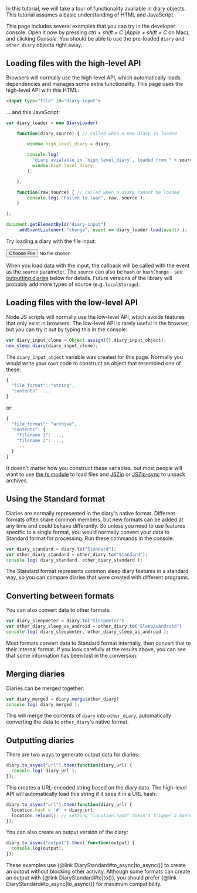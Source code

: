 In this tutorial, we will take a tour of functionality available in diary objects.  This tutorial assumes a basic understanding of HTML and JavaScript.

This page includes several examples that you can try in the developer console.  Open it now by pressing _ctrl + shift + C_ (_Apple + shift + C_ on Mac), and clicking _Console_.  You should be able to use the pre-loaded `diary` and `other_diary` objects right away.

## Loading files with the high-level API

Browsers will normally use the high-level API, which automatically loads dependencies and manages some extra functionality.  This page uses the high-level API with this HTML:

```html
<input type="file" id="diary-input">
```

... and this JavaScript:

```javascript
var diary_loader = new DiaryLoader(

    function(diary,source) { // called when a new diary is loaded

        window.high_level_diary = diary;

        console.log(
          "diary avialable in `high_level_diary`, loaded from " + source + ":\n",
          window.high_level_diary
        );

    },

    function(raw,source) { // called when a diary cannot be loaded
        console.log( "Failed to load", raw, source );
    }

);

document.getElementById("diary-input")
    .addEventListener( "change", event => diary_loader.load(event) );
```

Try loading a diary with the file input:

<input type="file" id="diary-input">

<script src="../sleepdiary-core.min.js"></script>
<script>
var diary_loader = new DiaryLoader(

    function(diary,source) { // called when a new diary is loaded

        window.high_level_diary = diary;

        console.log(
          "diary avialable in `high_level_diary`, loaded from " + source + ":\n",
          window.high_level_diary
        );

    },

    function(raw,source) { // called when a diary cannot be loaded
        console.log( "Failed to load", raw, source );
    }

);

document.getElementById("diary-input")
    .addEventListener( "change", event => diary_loader.load(event) );
</script>

When you load data with the input, the callback will be called with the event as the `source` parameter.  The `source` can also be `hash` or `hashChange` - see [outputting diaries](#outputting) below for details.  Future versions of the library will probably add more types of source (e.g. `localStorage`).

## Loading files with the low-level API

Node.JS scripts will normally use the low-level API, which avoids features that only exist in browsers.  The low-level API is rarely useful in the browser, but you can try it out by typing this in the console:

```javascript
var diary_input_clone = Object.assign({},diary_input_object);
new_sleep_diary(diary_input_clone);
```

The `diary_input_object` variable was created for this page.  Normally you would write your own code to construct an object that resembled one of these:

```javascript
{
  "file_format": "string",
  "contents": ...
}
```

or:

```javascript
{
  "file_format": "archive",
  "contents": {
    "filename 1": ...,
    "filename 2": ...,
    ...
  }
}
```

It doesn't matter how you construct these variables, but most people will want to use [the fs module](https://nodejs.org/api/fs.html) to load files and [JSZip](https://stuk.github.io/jszip/) or [JSZip-sync](https://www.npmjs.com/package/jszip-sync) to unpack archives.

## Using the Standard format

Diaries are normally represented in the diary's native format.  Different formats often share common members, but new formats can be added at any time and could behave differently.  So unless you need to use features specific to a single format, you would normally convert your data to Standard format for processing.  Run these commands in the console:

```javascript
var diary_standard = diary.to("Standard");
var other_diary_standard = other_diary.to("Standard");
console.log( diary_standard, other_diary_standard );
```

The Standard format represents common sleep diary features in a standard way, so you can compare diaries that were created with different programs.

## Converting between formats

You can also convert data to other formats:

```javascript
var diary_sleepmeter = diary.to("Sleepmeter")
var other_diary_sleep_as_android = other_diary.to("SleepAsAndroid")
console.log( diary_sleepmeter, other_diary_sleep_as_android );
```

Most formats convert data to Standard format internally, then convert that to their internal format.  If you look carefully at the results above, you can see that some information has been lost in the conversion.

## Merging diaries

Diaries can be merged together:

```javascript
var diary_merged = diary.merge(other_diary)
console.log( diary_merged );
```

This will merge the contents of `diary` into `other_diary`, automatically converting the data to `other_diary`'s native format.

## <a name="outputting"></a>Outputting diaries

There are two ways to generate output data for diaries:

```javascript
diary.to_async("url").then(function(diary_url) {
  console.log( diary_url );
});
```

This creates a URL-encoded string based on the diary data.  The high-level API will automatically load this string if it sees it in a URL hash:

```javascript
diary.to_async("url").then(function(diary_url) {
  location.hash = '#' + diary_url;
  location.reload(); // setting "location.hash" doesn't trigger a hashChange
});
```

You can also create an output version of the diary:

```javascript
diary.to_async("output").then( function(output) {
  console.log(output);
});
```

These examples use {@link DiaryStandard#to_async|to_async()} to create an output without blocking other activity.  Although some formats can create an output with {@link DiaryStandard#to|to()}, you should prefer {@link DiaryStandard#to_async|to_async()} for maximum compatibility.

<script>
var diary_input_object = {
  "file_format": "url",
  "contents": "sleepdiary=%7B%22file_format%22%3A%22SleepAsAndroid%22%2C%22contents%22%3A%7B%22records%22%3A%5B%7B%22Id%22%3A%221606852800000%22%2C%22Tz%22%3A%22Europe%2FLondon%22%2C%22From%22%3A%7B%22string%22%3A%22%5C%2201.%2012.%202020%2020%3A00%5C%22%22%2C%22year%22%3A2020%2C%22month%22%3A12%2C%22day%22%3A1%2C%22hour%22%3A20%2C%22minute%22%3A0%7D%2C%22To%22%3A%7B%22string%22%3A%22%5C%2202.%2012.%202020%207%3A00%5C%22%22%2C%22year%22%3A2020%2C%22month%22%3A12%2C%22day%22%3A2%2C%22hour%22%3A7%2C%22minute%22%3A0%7D%2C%22Sched%22%3A%7B%22string%22%3A%22%5C%2202.%2012.%202020%207%3A00%5C%22%22%2C%22year%22%3A2020%2C%22month%22%3A12%2C%22day%22%3A2%2C%22hour%22%3A7%2C%22minute%22%3A0%7D%2C%22Hours%22%3A11%2C%22Rating%22%3A0%2C%22Comment%22%3A%7B%22string%22%3A%22Manually%20added%22%2C%22tags%22%3A%5B%5D%2C%22notags%22%3A%22Manually%20added%22%7D%2C%22Framerate%22%3A%2210007%22%2C%22Snore%22%3Anull%2C%22Noise%22%3Anull%2C%22Cycles%22%3Anull%2C%22DeepSleep%22%3Anull%2C%22LenAdjust%22%3A0%2C%22Geo%22%3A%22%22%2C%22times%22%3A%5B%7B%22header_string%22%3A%22%5C%227%3A00%5C%22%22%2C%22hours%22%3A7%2C%22minutes%22%3A0%2C%22actigraphy%22%3Anull%2C%22noise%22%3Anull%2C%22B%22%3A0%7D%5D%2C%22events%22%3A%5B%5D%2C%22start%22%3A1606852800000%2C%22end%22%3A1606892400000%2C%22duration%22%3A39600000%2C%22alarm%22%3A1606892400000%7D%2C%7B%22Id%22%3A%221606738485202%22%2C%22Tz%22%3A%22Europe%2FLondon%22%2C%22From%22%3A%7B%22string%22%3A%22%5C%2230.%2011.%202020%2012%3A14%5C%22%22%2C%22year%22%3A2020%2C%22month%22%3A11%2C%22day%22%3A30%2C%22hour%22%3A12%2C%22minute%22%3A14%7D%2C%22To%22%3A%7B%22string%22%3A%22%5C%2230.%2011.%202020%2012%3A15%5C%22%22%2C%22year%22%3A2020%2C%22month%22%3A11%2C%22day%22%3A30%2C%22hour%22%3A12%2C%22minute%22%3A15%7D%2C%22Sched%22%3A%7B%22string%22%3A%22%5C%2210.%2012.%202020%208%3A51%5C%22%22%2C%22year%22%3A2020%2C%22month%22%3A12%2C%22day%22%3A10%2C%22hour%22%3A8%2C%22minute%22%3A51%7D%2C%22Hours%22%3A0.01%2C%22Rating%22%3A0%2C%22Comment%22%3A%7B%22string%22%3A%22%20%23fullmoon%22%2C%22tags%22%3A%5B%7B%22count%22%3A1%2C%22value%22%3A%22fullmoon%22%7D%5D%2C%22notags%22%3A%22%22%7D%2C%22Framerate%22%3A%2210007%22%2C%22Snore%22%3Anull%2C%22Noise%22%3Anull%2C%22Cycles%22%3Anull%2C%22DeepSleep%22%3Anull%2C%22LenAdjust%22%3A0%2C%22Geo%22%3A%22%22%2C%22times%22%3A%5B%7B%22header_string%22%3A%22%5C%2212%3A14%5C%22%22%2C%22hours%22%3A12%2C%22minutes%22%3A14%2C%22actigraphy%22%3Anull%2C%22noise%22%3Anull%2C%22B%22%3A0%7D%2C%7B%22header_string%22%3A%22%5C%2212%3A15%5C%22%22%2C%22hours%22%3A12%2C%22minutes%22%3A15%2C%22actigraphy%22%3Anull%2C%22noise%22%3Anull%2C%22B%22%3A-0.001%7D%2C%7B%22header_string%22%3A%22%5C%2212%3A15%5C%22%22%2C%22hours%22%3A12%2C%22minutes%22%3A15%2C%22actigraphy%22%3Anull%2C%22noise%22%3Anull%2C%22B%22%3A0.17369747%7D%2C%7B%22header_string%22%3A%22%5C%2212%3A15%5C%22%22%2C%22hours%22%3A12%2C%22minutes%22%3A15%2C%22actigraphy%22%3Anull%2C%22noise%22%3Anull%2C%22B%22%3A0.05007553%7D%5D%2C%22events%22%3A%5B%7B%22label%22%3A%22LUX%22%2C%22timestamp%22%3A1606738485642%2C%22value%22%3A9%7D%2C%7B%22label%22%3A%22DEVICE%22%2C%22timestamp%22%3A1606738523228%2C%22value%22%3A3304278180000000000%7D%2C%7B%22label%22%3A%22TRACKING_STOPPED_BY_USER%22%2C%22timestamp%22%3A1606738523229%2C%22value%22%3Anull%7D%5D%2C%22start%22%3A1606738485202%2C%22end%22%3A1606738521202%2C%22duration%22%3A36000%2C%22alarm%22%3A1607590260000%7D%2C%7B%22Id%22%3A%221606738356966%22%2C%22Tz%22%3A%22Europe%2FLondon%22%2C%22From%22%3A%7B%22string%22%3A%22%5C%2230.%2011.%202020%2012%3A12%5C%22%22%2C%22year%22%3A2020%2C%22month%22%3A11%2C%22day%22%3A30%2C%22hour%22%3A12%2C%22minute%22%3A12%7D%2C%22To%22%3A%7B%22string%22%3A%22%5C%2230.%2011.%202020%2012%3A13%5C%22%22%2C%22year%22%3A2020%2C%22month%22%3A11%2C%22day%22%3A30%2C%22hour%22%3A12%2C%22minute%22%3A13%7D%2C%22Sched%22%3A%7B%22string%22%3A%22%5C%2210.%2012.%202020%208%3A51%5C%22%22%2C%22year%22%3A2020%2C%22month%22%3A12%2C%22day%22%3A10%2C%22hour%22%3A8%2C%22minute%22%3A51%7D%2C%22Hours%22%3A0.01%2C%22Rating%22%3A0%2C%22Comment%22%3A%7B%22string%22%3A%22%20%23fullmoon%22%2C%22tags%22%3A%5B%7B%22count%22%3A1%2C%22value%22%3A%22fullmoon%22%7D%5D%2C%22notags%22%3A%22%22%7D%2C%22Framerate%22%3A%2210007%22%2C%22Snore%22%3Anull%2C%22Noise%22%3Anull%2C%22Cycles%22%3Anull%2C%22DeepSleep%22%3Anull%2C%22LenAdjust%22%3A0%2C%22Geo%22%3A%22%22%2C%22times%22%3A%5B%7B%22header_string%22%3A%22%5C%2212%3A12%5C%22%22%2C%22hours%22%3A12%2C%22minutes%22%3A12%2C%22actigraphy%22%3Anull%2C%22noise%22%3Anull%2C%22B%22%3A0%7D%2C%7B%22header_string%22%3A%22%5C%2212%3A12%5C%22%22%2C%22hours%22%3A12%2C%22minutes%22%3A12%2C%22actigraphy%22%3Anull%2C%22noise%22%3Anull%2C%22B%22%3A0.101555824%7D%2C%7B%22header_string%22%3A%22%5C%2212%3A13%5C%22%22%2C%22hours%22%3A12%2C%22minutes%22%3A13%2C%22actigraphy%22%3Anull%2C%22noise%22%3Anull%2C%22B%22%3A0%7D%2C%7B%22header_string%22%3A%22%5C%2212%3A13%5C%22%22%2C%22hours%22%3A12%2C%22minutes%22%3A13%2C%22actigraphy%22%3Anull%2C%22noise%22%3Anull%2C%22B%22%3A0.21582031%7D%5D%2C%22events%22%3A%5B%7B%22label%22%3A%22LUX%22%2C%22timestamp%22%3A1606738357411%2C%22value%22%3A5%7D%2C%7B%22label%22%3A%22DEVICE%22%2C%22timestamp%22%3A1606738388118%2C%22value%22%3A3304278180000000000%7D%2C%7B%22label%22%3A%22TRACKING_STOPPED_BY_USER%22%2C%22timestamp%22%3A1606738388119%2C%22value%22%3Anull%7D%5D%2C%22start%22%3A1606738356966%2C%22end%22%3A1606738392966%2C%22duration%22%3A36000%2C%22alarm%22%3A1607590260000%7D%2C%7B%22Id%22%3A%221606551473643%22%2C%22Tz%22%3A%22Europe%2FLondon%22%2C%22From%22%3A%7B%22string%22%3A%22%5C%2228.%2011.%202020%208%3A17%5C%22%22%2C%22year%22%3A2020%2C%22month%22%3A11%2C%22day%22%3A28%2C%22hour%22%3A8%2C%22minute%22%3A17%7D%2C%22To%22%3A%7B%22string%22%3A%22%5C%2228.%2011.%202020%208%3A18%5C%22%22%2C%22year%22%3A2020%2C%22month%22%3A11%2C%22day%22%3A28%2C%22hour%22%3A8%2C%22minute%22%3A18%7D%2C%22Sched%22%3A%7B%22string%22%3A%22%5C%2210.%2012.%202020%208%3A51%5C%22%22%2C%22year%22%3A2020%2C%22month%22%3A12%2C%22day%22%3A10%2C%22hour%22%3A8%2C%22minute%22%3A51%7D%2C%22Hours%22%3A0.01%2C%22Rating%22%3A0%2C%22Comment%22%3A%7B%22string%22%3A%22%5Cn%22%2C%22tags%22%3A%5B%5D%2C%22notags%22%3A%22%5Cn%22%7D%2C%22Framerate%22%3A%2210007%22%2C%22Snore%22%3Anull%2C%22Noise%22%3Anull%2C%22Cycles%22%3Anull%2C%22DeepSleep%22%3Anull%2C%22LenAdjust%22%3A0%2C%22Geo%22%3A%22%22%2C%22times%22%3A%5B%7B%22header_string%22%3A%22%5C%228%3A18%5C%22%22%2C%22hours%22%3A8%2C%22minutes%22%3A18%2C%22actigraphy%22%3Anull%2C%22noise%22%3Anull%2C%22B%22%3A0%7D%2C%7B%22header_string%22%3A%22%5C%228%3A18%5C%22%22%2C%22hours%22%3A8%2C%22minutes%22%3A18%2C%22actigraphy%22%3Anull%2C%22noise%22%3Anull%2C%22B%22%3A1.1119881%7D%5D%2C%22events%22%3A%5B%7B%22label%22%3A%22LUX%22%2C%22timestamp%22%3A1606551474071%2C%22value%22%3A9%7D%2C%7B%22label%22%3A%22DEVICE%22%2C%22timestamp%22%3A1606551492823%2C%22value%22%3A3304278180000000000%7D%2C%7B%22label%22%3A%22TRACKING_STOPPED_BY_USER%22%2C%22timestamp%22%3A1606551492824%2C%22value%22%3Anull%7D%5D%2C%22start%22%3A1606551473643%2C%22end%22%3A1606551509643%2C%22duration%22%3A36000%2C%22alarm%22%3A1607590260000%7D%2C%7B%22Id%22%3A%221606551161794%22%2C%22Tz%22%3A%22Europe%2FLondon%22%2C%22From%22%3A%7B%22string%22%3A%22%5C%2228.%2011.%202020%208%3A12%5C%22%22%2C%22year%22%3A2020%2C%22month%22%3A11%2C%22day%22%3A28%2C%22hour%22%3A8%2C%22minute%22%3A12%7D%2C%22To%22%3A%7B%22string%22%3A%22%5C%2228.%2011.%202020%208%3A13%5C%22%22%2C%22year%22%3A2020%2C%22month%22%3A11%2C%22day%22%3A28%2C%22hour%22%3A8%2C%22minute%22%3A13%7D%2C%22Sched%22%3A%7B%22string%22%3A%22%5C%2210.%2012.%202020%208%3A51%5C%22%22%2C%22year%22%3A2020%2C%22month%22%3A12%2C%22day%22%3A10%2C%22hour%22%3A8%2C%22minute%22%3A51%7D%2C%22Hours%22%3A0.01%2C%22Rating%22%3A0%2C%22Comment%22%3A%7B%22string%22%3A%22%5C%5Cn%22%2C%22tags%22%3A%5B%5D%2C%22notags%22%3A%22%5C%5Cn%22%7D%2C%22Framerate%22%3A%2210007%22%2C%22Snore%22%3Anull%2C%22Noise%22%3Anull%2C%22Cycles%22%3Anull%2C%22DeepSleep%22%3Anull%2C%22LenAdjust%22%3A0%2C%22Geo%22%3A%22%22%2C%22times%22%3A%5B%7B%22header_string%22%3A%22%5C%228%3A12%5C%22%22%2C%22hours%22%3A8%2C%22minutes%22%3A12%2C%22actigraphy%22%3Anull%2C%22noise%22%3Anull%2C%22B%22%3A0%7D%2C%7B%22header_string%22%3A%22%5C%228%3A12%5C%22%22%2C%22hours%22%3A8%2C%22minutes%22%3A12%2C%22actigraphy%22%3Anull%2C%22noise%22%3Anull%2C%22B%22%3A0.02960968%7D%2C%7B%22header_string%22%3A%22%5C%228%3A13%5C%22%22%2C%22hours%22%3A8%2C%22minutes%22%3A13%2C%22actigraphy%22%3Anull%2C%22noise%22%3Anull%2C%22B%22%3A0.029663086%7D%5D%2C%22events%22%3A%5B%7B%22label%22%3A%22LUX%22%2C%22timestamp%22%3A1606551162280%2C%22value%22%3A7%7D%2C%7B%22label%22%3A%22DEVICE%22%2C%22timestamp%22%3A1606551186157%2C%22value%22%3A3304278180000000000%7D%2C%7B%22label%22%3A%22TRACKING_STOPPED_BY_USER%22%2C%22timestamp%22%3A1606551186158%2C%22value%22%3Anull%7D%5D%2C%22start%22%3A1606551161794%2C%22end%22%3A1606551197794%2C%22duration%22%3A36000%2C%22alarm%22%3A1607590260000%7D%2C%7B%22Id%22%3A%221606551046947%22%2C%22Tz%22%3A%22Europe%2FLondon%22%2C%22From%22%3A%7B%22string%22%3A%22%5C%2228.%2011.%202020%208%3A10%5C%22%22%2C%22year%22%3A2020%2C%22month%22%3A11%2C%22day%22%3A28%2C%22hour%22%3A8%2C%22minute%22%3A10%7D%2C%22To%22%3A%7B%22string%22%3A%22%5C%2228.%2011.%202020%208%3A11%5C%22%22%2C%22year%22%3A2020%2C%22month%22%3A11%2C%22day%22%3A28%2C%22hour%22%3A8%2C%22minute%22%3A11%7D%2C%22Sched%22%3A%7B%22string%22%3A%22%5C%2210.%2012.%202020%208%3A51%5C%22%22%2C%22year%22%3A2020%2C%22month%22%3A12%2C%22day%22%3A10%2C%22hour%22%3A8%2C%22minute%22%3A51%7D%2C%22Hours%22%3A0.01%2C%22Rating%22%3A3%2C%22Comment%22%3A%7B%22string%22%3A%22%20%23lullaby%22%2C%22tags%22%3A%5B%7B%22count%22%3A1%2C%22value%22%3A%22lullaby%22%7D%5D%2C%22notags%22%3A%22%22%7D%2C%22Framerate%22%3A%2210007%22%2C%22Snore%22%3Anull%2C%22Noise%22%3Anull%2C%22Cycles%22%3Anull%2C%22DeepSleep%22%3Anull%2C%22LenAdjust%22%3A0%2C%22Geo%22%3A%22%22%2C%22times%22%3A%5B%7B%22header_string%22%3A%22%5C%228%3A10%5C%22%22%2C%22hours%22%3A8%2C%22minutes%22%3A10%2C%22actigraphy%22%3Anull%2C%22noise%22%3Anull%2C%22B%22%3A0%7D%2C%7B%22header_string%22%3A%22%5C%228%3A11%5C%22%22%2C%22hours%22%3A8%2C%22minutes%22%3A11%2C%22actigraphy%22%3Anull%2C%22noise%22%3Anull%2C%22B%22%3A0.09353542%7D%2C%7B%22header_string%22%3A%22%5C%228%3A11%5C%22%22%2C%22hours%22%3A8%2C%22minutes%22%3A11%2C%22actigraphy%22%3Anull%2C%22noise%22%3Anull%2C%22B%22%3A0.06975651%7D%2C%7B%22header_string%22%3A%22%5C%228%3A11%5C%22%22%2C%22hours%22%3A8%2C%22minutes%22%3A11%2C%22actigraphy%22%3Anull%2C%22noise%22%3Anull%2C%22B%22%3A0.019688606%7D%2C%7B%22header_string%22%3A%22%5C%228%3A11%5C%22%22%2C%22hours%22%3A8%2C%22minutes%22%3A11%2C%22actigraphy%22%3Anull%2C%22noise%22%3Anull%2C%22B%22%3A0.09365463%7D%5D%2C%22events%22%3A%5B%7B%22label%22%3A%22LUX%22%2C%22timestamp%22%3A1606551047543%2C%22value%22%3A8%7D%2C%7B%22label%22%3A%22DEVICE%22%2C%22timestamp%22%3A1606551087920%2C%22value%22%3A3304278180000000000%7D%2C%7B%22label%22%3A%22TRACKING_STOPPED_BY_USER%22%2C%22timestamp%22%3A1606551087921%2C%22value%22%3Anull%7D%5D%2C%22start%22%3A1606551046947%2C%22end%22%3A1606551082947%2C%22duration%22%3A36000%2C%22alarm%22%3A1607590260000%7D%2C%7B%22Id%22%3A%221606467277729%22%2C%22Tz%22%3A%22Europe%2FLondon%22%2C%22From%22%3A%7B%22string%22%3A%22%5C%2227.%2011.%202020%208%3A54%5C%22%22%2C%22year%22%3A2020%2C%22month%22%3A11%2C%22day%22%3A27%2C%22hour%22%3A8%2C%22minute%22%3A54%7D%2C%22To%22%3A%7B%22string%22%3A%22%5C%2227.%2011.%202020%2015%3A25%5C%22%22%2C%22year%22%3A2020%2C%22month%22%3A11%2C%22day%22%3A27%2C%22hour%22%3A15%2C%22minute%22%3A25%7D%2C%22Sched%22%3A%7B%22string%22%3A%22%5C%2227.%2011.%202020%2015%3A25%5C%22%22%2C%22year%22%3A2020%2C%22month%22%3A11%2C%22day%22%3A27%2C%22hour%22%3A15%2C%22minute%22%3A25%7D%2C%22Hours%22%3A6.51%2C%22Rating%22%3A0%2C%22Comment%22%3A%7B%22string%22%3A%22%5Cn%22%2C%22tags%22%3A%5B%5D%2C%22notags%22%3A%22%5Cn%22%7D%2C%22Framerate%22%3A%2210007%22%2C%22Snore%22%3Anull%2C%22Noise%22%3Anull%2C%22Cycles%22%3Anull%2C%22DeepSleep%22%3Anull%2C%22LenAdjust%22%3A0%2C%22Geo%22%3A%22%22%2C%22times%22%3A%5B%7B%22header_string%22%3A%22%5C%2215%3A25%5C%22%22%2C%22hours%22%3A15%2C%22minutes%22%3A25%2C%22actigraphy%22%3Anull%2C%22noise%22%3Anull%2C%22B%22%3A0%7D%5D%2C%22events%22%3A%5B%5D%2C%22start%22%3A1606467277729%2C%22end%22%3A1606490713729%2C%22duration%22%3A23435999.999999996%2C%22alarm%22%3A1606490700000%7D%2C%7B%22Id%22%3A%221606467250452%22%2C%22Tz%22%3A%22Europe%2FLondon%22%2C%22From%22%3A%7B%22string%22%3A%22%5C%2227.%2011.%202020%208%3A54%5C%22%22%2C%22year%22%3A2020%2C%22month%22%3A11%2C%22day%22%3A27%2C%22hour%22%3A8%2C%22minute%22%3A54%7D%2C%22To%22%3A%7B%22string%22%3A%22%5C%2227.%2011.%202020%208%3A54%5C%22%22%2C%22year%22%3A2020%2C%22month%22%3A11%2C%22day%22%3A27%2C%22hour%22%3A8%2C%22minute%22%3A54%7D%2C%22Sched%22%3A%7B%22string%22%3A%22%5C%2209.%2012.%202020%208%3A16%5C%22%22%2C%22year%22%3A2020%2C%22month%22%3A12%2C%22day%22%3A9%2C%22hour%22%3A8%2C%22minute%22%3A16%7D%2C%22Hours%22%3A0.01%2C%22Rating%22%3A0%2C%22Comment%22%3A%7B%22string%22%3A%22%5C%5Cn%5Cn%22%2C%22tags%22%3A%5B%5D%2C%22notags%22%3A%22%5C%5Cn%5Cn%22%7D%2C%22Framerate%22%3A%2210007%22%2C%22Snore%22%3Anull%2C%22Noise%22%3Anull%2C%22Cycles%22%3Anull%2C%22DeepSleep%22%3Anull%2C%22LenAdjust%22%3A0%2C%22Geo%22%3A%22%22%2C%22times%22%3A%5B%7B%22header_string%22%3A%22%5C%228%3A54%5C%22%22%2C%22hours%22%3A8%2C%22minutes%22%3A54%2C%22actigraphy%22%3Anull%2C%22noise%22%3Anull%2C%22B%22%3A0%7D%2C%7B%22header_string%22%3A%22%5C%228%3A54%5C%22%22%2C%22hours%22%3A8%2C%22minutes%22%3A54%2C%22actigraphy%22%3Anull%2C%22noise%22%3Anull%2C%22B%22%3A0.19704723%7D%2C%7B%22header_string%22%3A%22%5C%228%3A54%5C%22%22%2C%22hours%22%3A8%2C%22minutes%22%3A54%2C%22actigraphy%22%3Anull%2C%22noise%22%3Anull%2C%22B%22%3A0%7D%5D%2C%22events%22%3A%5B%7B%22label%22%3A%22LUX%22%2C%22timestamp%22%3A1606467250895%2C%22value%22%3A11%7D%2C%7B%22label%22%3A%22DEVICE%22%2C%22timestamp%22%3A1606467277728%2C%22value%22%3A3304278180000000000%7D%2C%7B%22label%22%3A%22TRACKING_STOPPED_BY_USER%22%2C%22timestamp%22%3A1606467277729%2C%22value%22%3Anull%7D%5D%2C%22start%22%3A1606467250452%2C%22end%22%3A1606467286452%2C%22duration%22%3A36000%2C%22alarm%22%3A1607501820000%7D%2C%7B%22Id%22%3A%221606467004383%22%2C%22Tz%22%3A%22Europe%2FLondon%22%2C%22From%22%3A%7B%22string%22%3A%22%5C%2227.%2011.%202020%208%3A50%5C%22%22%2C%22year%22%3A2020%2C%22month%22%3A11%2C%22day%22%3A27%2C%22hour%22%3A8%2C%22minute%22%3A50%7D%2C%22To%22%3A%7B%22string%22%3A%22%5C%2227.%2011.%202020%208%3A50%5C%22%22%2C%22year%22%3A2020%2C%22month%22%3A11%2C%22day%22%3A27%2C%22hour%22%3A8%2C%22minute%22%3A50%7D%2C%22Sched%22%3A%7B%22string%22%3A%22%5C%2209.%2012.%202020%208%3A16%5C%22%22%2C%22year%22%3A2020%2C%22month%22%3A12%2C%22day%22%3A9%2C%22hour%22%3A8%2C%22minute%22%3A16%7D%2C%22Hours%22%3A0.01%2C%22Rating%22%3A0%2C%22Comment%22%3A%7B%22string%22%3A%22%22%2C%22tags%22%3A%5B%5D%2C%22notags%22%3A%22%22%7D%2C%22Framerate%22%3A%2210007%22%2C%22Snore%22%3Anull%2C%22Noise%22%3Anull%2C%22Cycles%22%3Anull%2C%22DeepSleep%22%3Anull%2C%22LenAdjust%22%3A0%2C%22Geo%22%3A%22%22%2C%22times%22%3A%5B%7B%22header_string%22%3A%22%5C%228%3A50%5C%22%22%2C%22hours%22%3A8%2C%22minutes%22%3A50%2C%22actigraphy%22%3Anull%2C%22noise%22%3Anull%2C%22B%22%3A0%7D%2C%7B%22header_string%22%3A%22%5C%228%3A50%5C%22%22%2C%22hours%22%3A8%2C%22minutes%22%3A50%2C%22actigraphy%22%3Anull%2C%22noise%22%3Anull%2C%22B%22%3A0.6118145%7D%2C%7B%22header_string%22%3A%22%5C%228%3A50%5C%22%22%2C%22hours%22%3A8%2C%22minutes%22%3A50%2C%22actigraphy%22%3Anull%2C%22noise%22%3Anull%2C%22B%22%3A0.32342625%7D%2C%7B%22header_string%22%3A%22%5C%228%3A50%5C%22%22%2C%22hours%22%3A8%2C%22minutes%22%3A50%2C%22actigraphy%22%3Anull%2C%22noise%22%3Anull%2C%22B%22%3A0.058836937%7D%2C%7B%22header_string%22%3A%22%5C%228%3A50%5C%22%22%2C%22hours%22%3A8%2C%22minutes%22%3A50%2C%22actigraphy%22%3Anull%2C%22noise%22%3Anull%2C%22B%22%3A0.21164131%7D%5D%2C%22events%22%3A%5B%7B%22label%22%3A%22LUX%22%2C%22timestamp%22%3A1606467034824%2C%22value%22%3A12%7D%2C%7B%22label%22%3A%22DEVICE%22%2C%22timestamp%22%3A1606467046523%2C%22value%22%3A3304278180000000000%7D%2C%7B%22label%22%3A%22TRACKING_STOPPED_BY_USER%22%2C%22timestamp%22%3A1606467046524%2C%22value%22%3Anull%7D%5D%2C%22start%22%3A1606467004383%2C%22end%22%3A1606467040383%2C%22duration%22%3A36000%2C%22alarm%22%3A1607501820000%7D%2C%7B%22Id%22%3A%221606462701362%22%2C%22Tz%22%3A%22Europe%2FLondon%22%2C%22From%22%3A%7B%22string%22%3A%22%5C%2227.%2011.%202020%207%3A38%5C%22%22%2C%22year%22%3A2020%2C%22month%22%3A11%2C%22day%22%3A27%2C%22hour%22%3A7%2C%22minute%22%3A38%7D%2C%22To%22%3A%7B%22string%22%3A%22%5C%2227.%2011.%202020%207%3A40%5C%22%22%2C%22year%22%3A2020%2C%22month%22%3A11%2C%22day%22%3A27%2C%22hour%22%3A7%2C%22minute%22%3A40%7D%2C%22Sched%22%3A%7B%22string%22%3A%22%5C%2209.%2012.%202020%208%3A16%5C%22%22%2C%22year%22%3A2020%2C%22month%22%3A12%2C%22day%22%3A9%2C%22hour%22%3A8%2C%22minute%22%3A16%7D%2C%22Hours%22%3A0.03%2C%22Rating%22%3A0%2C%22Comment%22%3A%7B%22string%22%3A%22%E2%82%AC%C2%A5%24%CF%80%5C%5C%2C%5C%22%5Cn%20%23alcohol_3x%20%23food%20%23sport%20%23stress%20%23love_2x%20%23med_2x%20%23dream%20%23talk%20%23snore%20%23laugh%20%23sick%20%23work%20%23cpap%20%23baby_2x%20%23rain%20%23storm%20%23cold%20%23cloudy%20%23hot%20%23gooddream%20%23baddream%20%23lullaby%20%23menses_3x%20%22%2C%22tags%22%3A%5B%7B%22count%22%3A3%2C%22value%22%3A%22alcohol%22%7D%2C%7B%22count%22%3A1%2C%22value%22%3A%22food%22%7D%2C%7B%22count%22%3A1%2C%22value%22%3A%22sport%22%7D%2C%7B%22count%22%3A1%2C%22value%22%3A%22stress%22%7D%2C%7B%22count%22%3A2%2C%22value%22%3A%22love%22%7D%2C%7B%22count%22%3A2%2C%22value%22%3A%22med%22%7D%2C%7B%22count%22%3A1%2C%22value%22%3A%22dream%22%7D%2C%7B%22count%22%3A1%2C%22value%22%3A%22talk%22%7D%2C%7B%22count%22%3A1%2C%22value%22%3A%22snore%22%7D%2C%7B%22count%22%3A1%2C%22value%22%3A%22laugh%22%7D%2C%7B%22count%22%3A1%2C%22value%22%3A%22sick%22%7D%2C%7B%22count%22%3A1%2C%22value%22%3A%22work%22%7D%2C%7B%22count%22%3A1%2C%22value%22%3A%22cpap%22%7D%2C%7B%22count%22%3A2%2C%22value%22%3A%22baby%22%7D%2C%7B%22count%22%3A1%2C%22value%22%3A%22rain%22%7D%2C%7B%22count%22%3A1%2C%22value%22%3A%22storm%22%7D%2C%7B%22count%22%3A1%2C%22value%22%3A%22cold%22%7D%2C%7B%22count%22%3A1%2C%22value%22%3A%22cloudy%22%7D%2C%7B%22count%22%3A1%2C%22value%22%3A%22gooddream%22%7D%2C%7B%22count%22%3A1%2C%22value%22%3A%22baddream%22%7D%2C%7B%22count%22%3A1%2C%22value%22%3A%22lullaby%22%7D%2C%7B%22count%22%3A3%2C%22value%22%3A%22menses%22%7D%5D%2C%22notags%22%3A%22%E2%82%AC%C2%A5%24%CF%80%5C%5C%2C%5C%22%5Cn%20%22%7D%2C%22Framerate%22%3A%2210007%22%2C%22Snore%22%3Anull%2C%22Noise%22%3Anull%2C%22Cycles%22%3A0%2C%22DeepSleep%22%3Anull%2C%22LenAdjust%22%3A0%2C%22Geo%22%3A%22%22%2C%22times%22%3A%5B%7B%22header_string%22%3A%22%5C%227%3A38%5C%22%22%2C%22hours%22%3A7%2C%22minutes%22%3A38%2C%22actigraphy%22%3Anull%2C%22noise%22%3Anull%2C%22B%22%3A1%7D%2C%7B%22header_string%22%3A%22%5C%227%3A39%5C%22%22%2C%22hours%22%3A7%2C%22minutes%22%3A39%2C%22actigraphy%22%3Anull%2C%22noise%22%3Anull%2C%22B%22%3A10%7D%2C%7B%22header_string%22%3A%22%5C%227%3A39%5C%22%22%2C%22hours%22%3A7%2C%22minutes%22%3A39%2C%22actigraphy%22%3Anull%2C%22noise%22%3Anull%2C%22B%22%3A6.7952356%7D%2C%7B%22header_string%22%3A%22%5C%227%3A39%5C%22%22%2C%22hours%22%3A7%2C%22minutes%22%3A39%2C%22actigraphy%22%3Anull%2C%22noise%22%3Anull%2C%22B%22%3A4.275539%7D%2C%7B%22header_string%22%3A%22%5C%227%3A40%5C%22%22%2C%22hours%22%3A7%2C%22minutes%22%3A40%2C%22actigraphy%22%3Anull%2C%22noise%22%3Anull%2C%22B%22%3A4.275539%7D%5D%2C%22events%22%3A%5B%7B%22label%22%3A%22DHA%22%2C%22timestamp%22%3A1606462701362%2C%22value%22%3A1.6959779e%2B29%7D%2C%7B%22label%22%3A%22LUX%22%2C%22timestamp%22%3A1606462731883%2C%22value%22%3A9%7D%2C%7B%22label%22%3A%22DEVICE%22%2C%22timestamp%22%3A1606462823190%2C%22value%22%3A3304278180000000000%7D%2C%7B%22label%22%3A%22TRACKING_STOPPED_BY_USER%22%2C%22timestamp%22%3A1606462823191%2C%22value%22%3Anull%7D%5D%2C%22start%22%3A1606462701362%2C%22end%22%3A1606462809362%2C%22duration%22%3A107999.99999999999%2C%22alarm%22%3A1607501760000%7D%2C%7B%22Id%22%3A%221606420800000%22%2C%22Tz%22%3A%22Europe%2FLondon%22%2C%22From%22%3A%7B%22string%22%3A%22%5C%2226.%2011.%202020%2020%3A00%5C%22%22%2C%22year%22%3A2020%2C%22month%22%3A11%2C%22day%22%3A26%2C%22hour%22%3A20%2C%22minute%22%3A0%7D%2C%22To%22%3A%7B%22string%22%3A%22%5C%2227.%2011.%202020%207%3A00%5C%22%22%2C%22year%22%3A2020%2C%22month%22%3A11%2C%22day%22%3A27%2C%22hour%22%3A7%2C%22minute%22%3A0%7D%2C%22Sched%22%3A%7B%22string%22%3A%22%5C%2227.%2011.%202020%207%3A00%5C%22%22%2C%22year%22%3A2020%2C%22month%22%3A11%2C%22day%22%3A27%2C%22hour%22%3A7%2C%22minute%22%3A0%7D%2C%22Hours%22%3A11%2C%22Rating%22%3A3%2C%22Comment%22%3A%7B%22string%22%3A%22Manually%20added%20%23stress%20%23alcohol%20%22%2C%22tags%22%3A%5B%7B%22count%22%3A1%2C%22value%22%3A%22stress%22%7D%2C%7B%22count%22%3A1%2C%22value%22%3A%22alcohol%22%7D%5D%2C%22notags%22%3A%22Manually%20added%20%22%7D%2C%22Framerate%22%3A%2210007%22%2C%22Snore%22%3Anull%2C%22Noise%22%3Anull%2C%22Cycles%22%3Anull%2C%22DeepSleep%22%3Anull%2C%22LenAdjust%22%3A0%2C%22Geo%22%3A%22%22%2C%22times%22%3A%5B%7B%22header_string%22%3A%22%5C%227%3A00%5C%22%22%2C%22hours%22%3A7%2C%22minutes%22%3A0%2C%22actigraphy%22%3Anull%2C%22noise%22%3Anull%2C%22B%22%3A0%7D%5D%2C%22events%22%3A%5B%5D%2C%22start%22%3A1606420800000%2C%22end%22%3A1606460400000%2C%22duration%22%3A39600000%2C%22alarm%22%3A1606460400000%7D%2C%7B%22Id%22%3A%221605211200000%22%2C%22Tz%22%3A%22Europe%2FLondon%22%2C%22From%22%3A%7B%22string%22%3A%22%5C%2212.%2011.%202020%2020%3A00%5C%22%22%2C%22year%22%3A2020%2C%22month%22%3A11%2C%22day%22%3A12%2C%22hour%22%3A20%2C%22minute%22%3A0%7D%2C%22To%22%3A%7B%22string%22%3A%22%5C%2213.%2011.%202020%207%3A00%5C%22%22%2C%22year%22%3A2020%2C%22month%22%3A11%2C%22day%22%3A13%2C%22hour%22%3A7%2C%22minute%22%3A0%7D%2C%22Sched%22%3A%7B%22string%22%3A%22%5C%2213.%2011.%202020%207%3A00%5C%22%22%2C%22year%22%3A2020%2C%22month%22%3A11%2C%22day%22%3A13%2C%22hour%22%3A7%2C%22minute%22%3A0%7D%2C%22Hours%22%3A11%2C%22Rating%22%3A0%2C%22Comment%22%3A%7B%22string%22%3A%22Manually%20added%22%2C%22tags%22%3A%5B%5D%2C%22notags%22%3A%22Manually%20added%22%7D%2C%22Framerate%22%3A%2210007%22%2C%22Snore%22%3Anull%2C%22Noise%22%3Anull%2C%22Cycles%22%3Anull%2C%22DeepSleep%22%3Anull%2C%22LenAdjust%22%3A0%2C%22Geo%22%3A%22%22%2C%22times%22%3A%5B%7B%22header_string%22%3A%22%5C%227%3A00%5C%22%22%2C%22hours%22%3A7%2C%22minutes%22%3A0%2C%22actigraphy%22%3Anull%2C%22noise%22%3Anull%2C%22B%22%3A0%7D%5D%2C%22events%22%3A%5B%5D%2C%22start%22%3A1605211200000%2C%22end%22%3A1605250800000%2C%22duration%22%3A39600000%2C%22alarm%22%3A1605250800000%7D%5D%2C%22prefs%22%3A%7B%22country_update_time%22%3A1606473361316%2C%22lucid_volume%22%3A50%2C%22awake_light_sensitivity%22%3A2%2C%22smartlight_max_intensity%22%3A100%2C%22lullaby_volume%22%3A100%2C%22key_card_pinned_LATEST_GRAPH%22%3Atrue%2C%22backup%22%3Atrue%2C%22oximeter%22%3Afalse%2C%22screenlight%22%3Atrue%2C%22flip_to_pause%22%3Afalse%2C%22key_card_removed_ADD_ON%22%3Atrue%2C%22hr_wear%22%3Afalse%2C%22key_card_removed_UNDO%22%3Atrue%2C%22smartlight_mask_enabled%22%3Afalse%2C%22alarm_fullscreen%22%3Afalse%2C%22backup_local%22%3Atrue%2C%22analytics_opt_out%22%3Atrue%2C%22time_to_bed_smart%22%3Afalse%2C%22airplane_mode%22%3A%220%22%2C%22lucid_sensitivity%22%3A%222%22%2C%22gradual_vibration_smartwatch_new%22%3A%2260000%22%2C%22suppress_alarm_mode_when_captcha_active%22%3A%221%22%2C%22showcase_settings_shown2%22%3A%22sc_dashboard%40%40%40sc_dashboard_track%40%40%40sc_tracking_2%40%40%40sc_graph_detail_edit%40%40%40settings_category_captcha%40%40%40settings_category_noise%22%2C%22settings_temperature%22%3A%22-1%22%2C%22anti_snoring_response%22%3A%220%22%2C%22binaural%22%3A%220%22%2C%22snooze_max_time_limit%22%3A%220%22%2C%22settings_alarm_sorting%22%3A%220%22%7D%2C%22alarms%22%3A%5B%7B%22alert%22%3A%22content%3A%2F%2Fsettings%2Fsystem%2Falarm_alert%22%2C%22captcha%22%3A0%2C%22daysOfWeek%22%3A%7B%22mDays%22%3A31%2C%22mWeekRepeat%22%3A0%7D%2C%22enabled%22%3Afalse%2C%22extendedConfig%22%3A%7B%22gradualVolumeIncrease%22%3A-2%2C%22isSelfDisposable%22%3Afalse%2C%22lastEnableTimestamp%22%3A0%2C%22selectedPlaylists%22%3A%5B%5D%2C%22snoozeAfterAlarm%22%3A-2%2C%22snoozeDuration%22%3A-2%2C%22snoozeLimit%22%3A-2%2C%22snoozeTotalTimeLimit%22%3A-2%2C%22soundDelay%22%3A-2%2C%22terminatesTracking%22%3Atrue%2C%22timeToBed%22%3A-2%2C%22vibrationStart%22%3A-2%2C%22vibrationStartSmartWatch%22%3A-2%2C%22weekRepeat%22%3A0%7D%2C%22hour%22%3A8%2C%22id%22%3A1%2C%22label%22%3A%22%22%2C%22legacyVibrate%22%3Atrue%2C%22minutes%22%3A30%2C%22nonDeepsleepWakeupWindow%22%3A30%2C%22silent%22%3Afalse%2C%22suspendTime%22%3A-1%2C%22time%22%3A1606811400000%7D%2C%7B%22alert%22%3A%22content%3A%2F%2Fsettings%2Fsystem%2Falarm_alert%22%2C%22captcha%22%3A0%2C%22daysOfWeek%22%3A%7B%22mDays%22%3A96%2C%22mWeekRepeat%22%3A0%7D%2C%22enabled%22%3Afalse%2C%22extendedConfig%22%3A%7B%22isSelfDisposable%22%3Afalse%2C%22lastEnableTimestamp%22%3A0%2C%22realNextTime%22%3A0%2C%22selectedPlaylists%22%3A%5B%5D%2C%22snoozeAfterAlarm%22%3A-2%2C%22snoozeDuration%22%3A-2%2C%22snoozeLimit%22%3A-2%2C%22snoozeTotalTimeLimit%22%3A-2%2C%22timeToBed%22%3A-2%2C%22weekRepeat%22%3A0%7D%2C%22hour%22%3A9%2C%22id%22%3A2%2C%22label%22%3A%22%22%2C%22legacyVibrate%22%3Atrue%2C%22minutes%22%3A0%2C%22nonDeepsleepWakeupWindow%22%3A30%2C%22silent%22%3Afalse%2C%22suspendTime%22%3A0%2C%22time%22%3A0%7D%5D%7D%7D"
};
var other_diary_input_object = {
  "file_format": "url",
  "contents": "sleepdiary=%7B%22file_format%22%3A%22Sleepmeter%22%2C%22contents%22%3A%7B%22custom_aids%22%3A%5B%7B%22custom_aid_id%22%3A%22CUSTOM_0002%22%2C%22class%22%3A%22EXERTION%22%2C%22name%22%3A%22a%22%7D%2C%7B%22custom_aid_id%22%3A%22CUSTOM_0003%22%2C%22class%22%3A%22EXERTION%22%2C%22name%22%3A%22b%22%7D%2C%7B%22custom_aid_id%22%3A%22CUSTOM_0004%22%2C%22class%22%3A%22READING%22%2C%22name%22%3A%22c%22%7D%2C%7B%22custom_aid_id%22%3A%22CUSTOM_0005%22%2C%22class%22%3A%22RELAXATION%22%2C%22name%22%3A%22d%22%7D%2C%7B%22custom_aid_id%22%3A%22CUSTOM_0012%22%2C%22class%22%3A%22HERBAL%22%2C%22name%22%3A%22duplicate%22%7D%2C%7B%22custom_aid_id%22%3A%22CUSTOM_0013%22%2C%22class%22%3A%22EXERTION%22%2C%22name%22%3A%22duplicate%22%7D%2C%7B%22custom_aid_id%22%3A%22CUSTOM_0006%22%2C%22class%22%3A%22SENSORY_DEPRIVATION%22%2C%22name%22%3A%22e%22%7D%2C%7B%22custom_aid_id%22%3A%22CUSTOM_0008%22%2C%22class%22%3A%22SOUND%22%2C%22name%22%3A%22f%22%7D%2C%7B%22custom_aid_id%22%3A%22CUSTOM_0009%22%2C%22class%22%3A%22DRUG%22%2C%22name%22%3A%22g%22%7D%2C%7B%22custom_aid_id%22%3A%22CUSTOM_0010%22%2C%22class%22%3A%22BEVERAGE%22%2C%22name%22%3A%22h%22%7D%2C%7B%22custom_aid_id%22%3A%22CUSTOM_0011%22%2C%22class%22%3A%22AIRWAY%22%2C%22name%22%3A%22i%22%7D%2C%7B%22custom_aid_id%22%3A%22CUSTOM_0001%22%2C%22class%22%3A%22HERBAL%22%2C%22name%22%3A%22test%20aid%20%5C%22'%2C%5C%5C%22%7D%2C%7B%22custom_aid_id%22%3A%22CUSTOM_0007%22%2C%22class%22%3A%22SENSORY_DEPRIVATION%22%2C%22name%22%3A%22u%22%7D%5D%2C%22custom_hindrances%22%3A%5B%7B%22custom_hindrance_id%22%3A%22CUSTOM_0002%22%2C%22class%22%3A%22ENVIRONMENTAL%22%2C%22name%22%3A%22a%22%7D%2C%7B%22custom_hindrance_id%22%3A%22CUSTOM_0003%22%2C%22class%22%3A%22MENTAL%22%2C%22name%22%3A%22b%22%7D%2C%7B%22custom_hindrance_id%22%3A%22CUSTOM_0004%22%2C%22class%22%3A%22NOISE%22%2C%22name%22%3A%22c%22%7D%2C%7B%22custom_hindrance_id%22%3A%22CUSTOM_0001%22%2C%22class%22%3A%22NOISE%22%2C%22name%22%3A%22custom%20hinderance%20%5C%22'%5Cn%2C%22%7D%2C%7B%22custom_hindrance_id%22%3A%22CUSTOM_0005%22%2C%22class%22%3A%22OBLIGATION%22%2C%22name%22%3A%22d%22%7D%2C%7B%22custom_hindrance_id%22%3A%22CUSTOM_0009%22%2C%22class%22%3A%22NOISE%22%2C%22name%22%3A%22duplicate%22%7D%2C%7B%22custom_hindrance_id%22%3A%22CUSTOM_0010%22%2C%22class%22%3A%22OBLIGATION%22%2C%22name%22%3A%22duplicate%22%7D%2C%7B%22custom_hindrance_id%22%3A%22CUSTOM_0006%22%2C%22class%22%3A%22PHYSICAL%22%2C%22name%22%3A%22e%22%7D%2C%7B%22custom_hindrance_id%22%3A%22CUSTOM_0007%22%2C%22class%22%3A%22STIMULANT%22%2C%22name%22%3A%22f%22%7D%5D%2C%22custom_tags%22%3A%5B%7B%22custom_tag_id%22%3A%22CUSTOM_0002%22%2C%22name%22%3A%22%22%7D%2C%7B%22custom_tag_id%22%3A%22CUSTOM_0001%22%2C%22name%22%3A%22custom%20tag%5C%22'%2C%5C%5C%5Cn%22%7D%2C%7B%22custom_tag_id%22%3A%22CUSTOM_0003%22%2C%22name%22%3A%22duplicate%22%7D%2C%7B%22custom_tag_id%22%3A%22CUSTOM_0004%22%2C%22name%22%3A%22duplicate%22%7D%5D%2C%22records%22%3A%5B%7B%22start%22%3A4099240200000%2C%22end%22%3A4099269600000%2C%22duration%22%3A28800000%2C%22wake%22%3A%7B%22string%22%3A%22%5C%222099-11-25%2007%3A00%2B0100%5C%22%22%2C%22year%22%3A2099%2C%22month%22%3A11%2C%22day%22%3A25%2C%22hour%22%3A7%2C%22minute%22%3A0%2C%22offset%22%3A60%7D%2C%22sleep%22%3A%7B%22string%22%3A%22%5C%222099-11-24%2023%3A00%2B0100%5C%22%22%2C%22year%22%3A2099%2C%22month%22%3A11%2C%22day%22%3A24%2C%22hour%22%3A23%2C%22minute%22%3A0%2C%22offset%22%3A60%7D%2C%22bedtime%22%3A%7B%22string%22%3A%22%5C%222099-11-24%2022%3A50%2B0100%5C%22%22%2C%22year%22%3A2099%2C%22month%22%3A11%2C%22day%22%3A24%2C%22hour%22%3A22%2C%22minute%22%3A50%2C%22offset%22%3A60%7D%2C%22holes%22%3A%5B%5D%2C%22type%22%3A%22NIGHT_SLEEP%22%2C%22dreams%22%3A%5B%5D%2C%22aids%22%3A%5B%22CUSTOM_0001%22%5D%2C%22hindrances%22%3A%5B%22CUSTOM_0001%22%5D%2C%22tags%22%3A%5B%22CUSTOM_0001%22%5D%2C%22quality%22%3A5%2C%22notes%22%3A%22%22%7D%2C%7B%22start%22%3A4099240200000%2C%22end%22%3A4099269600000%2C%22duration%22%3A28800000%2C%22wake%22%3A%7B%22string%22%3A%22%5C%222099-11-25%2007%3A00%2B0100%5C%22%22%2C%22year%22%3A2099%2C%22month%22%3A11%2C%22day%22%3A25%2C%22hour%22%3A7%2C%22minute%22%3A0%2C%22offset%22%3A60%7D%2C%22sleep%22%3A%7B%22string%22%3A%22%5C%222099-11-24%2023%3A00%2B0100%5C%22%22%2C%22year%22%3A2099%2C%22month%22%3A11%2C%22day%22%3A24%2C%22hour%22%3A23%2C%22minute%22%3A0%2C%22offset%22%3A60%7D%2C%22bedtime%22%3A%7B%22string%22%3A%22%5C%222099-11-24%2022%3A50%2B0100%5C%22%22%2C%22year%22%3A2099%2C%22month%22%3A11%2C%22day%22%3A24%2C%22hour%22%3A22%2C%22minute%22%3A50%2C%22offset%22%3A60%7D%2C%22holes%22%3A%5B%5D%2C%22type%22%3A%22NIGHT_SLEEP%22%2C%22dreams%22%3A%5B%5D%2C%22aids%22%3A%5B%22CUSTOM_0002%22%2C%22CUSTOM_0003%22%2C%22CUSTOM_0004%22%2C%22CUSTOM_0005%22%2C%22CUSTOM_0012%22%2C%22CUSTOM_0006%22%2C%22CUSTOM_0008%22%2C%22CUSTOM_0009%22%2C%22CUSTOM_0010%22%2C%22CUSTOM_0011%22%2C%22CUSTOM_0001%22%5D%2C%22hindrances%22%3A%5B%22CUSTOM_0002%22%2C%22CUSTOM_0003%22%2C%22CUSTOM_0004%22%2C%22CUSTOM_0001%22%2C%22CUSTOM_0005%22%2C%22CUSTOM_0009%22%2C%22CUSTOM_0006%22%2C%22CUSTOM_0007%22%5D%2C%22tags%22%3A%5B%22CUSTOM_0002%22%2C%22CUSTOM_0001%22%2C%22CUSTOM_0003%22%5D%2C%22quality%22%3A5%2C%22notes%22%3A%22%22%7D%2C%7B%22start%22%3A1606205640000%2C%22end%22%3A1606206240000%2C%22duration%22%3A0%2C%22wake%22%3A%7B%22string%22%3A%22%5C%222020-11-24%2008%3A24%2B0000%5C%22%22%2C%22year%22%3A2020%2C%22month%22%3A11%2C%22day%22%3A24%2C%22hour%22%3A8%2C%22minute%22%3A24%2C%22offset%22%3A0%7D%2C%22sleep%22%3A%7B%22string%22%3A%22%5C%222020-11-24%2008%3A24%2B0000%5C%22%22%2C%22year%22%3A2020%2C%22month%22%3A11%2C%22day%22%3A24%2C%22hour%22%3A8%2C%22minute%22%3A24%2C%22offset%22%3A0%7D%2C%22bedtime%22%3A%7B%22string%22%3A%22%5C%222020-11-24%2008%3A14%2B0000%5C%22%22%2C%22year%22%3A2020%2C%22month%22%3A11%2C%22day%22%3A24%2C%22hour%22%3A8%2C%22minute%22%3A14%2C%22offset%22%3A0%7D%2C%22holes%22%3A%5B%5D%2C%22type%22%3A%22NIGHT_SLEEP%22%2C%22dreams%22%3A%5B%7B%22type%22%3A%22UNKNOWN%22%2C%22mood%22%3A0%2C%22themes%22%3A%5B%22CHASE%22%2C%22COMPENSATORY%22%2C%22DAILY_LIFE%22%2C%22DEATH%22%2C%22EPIC%22%2C%22FALLING%22%2C%22FALSE_AWAKENING%22%2C%22FLYING%22%2C%22LUCID%22%2C%22MURDER%22%2C%22MUTUAL%22%2C%22NAKED_IN_PUBLIC%22%2C%22ORGASMIC%22%2C%22PHYSIOLOGICAL%22%2C%22PRECOGNITIVE%22%2C%22PROGRESSIVE%22%2C%22RECURRING%22%2C%22RELIGIOUS%22%2C%22SIGNAL%22%2C%22TEETH%22%2C%22TEST%22%2C%22MONEY%22%5D%7D%2C%7B%22type%22%3A%22GOOD%22%2C%22mood%22%3A-5%2C%22themes%22%3A%5B%5D%7D%2C%7B%22type%22%3A%22EROTIC%22%2C%22mood%22%3A5%2C%22themes%22%3A%5B%5D%7D%2C%7B%22type%22%3A%22NEUTRAL%22%2C%22mood%22%3A0%2C%22themes%22%3A%5B%5D%7D%2C%7B%22type%22%3A%22STRANGE%22%2C%22mood%22%3A1%2C%22themes%22%3A%5B%5D%7D%2C%7B%22type%22%3A%22CREEPY%22%2C%22mood%22%3A-1%2C%22themes%22%3A%5B%5D%7D%2C%7B%22type%22%3A%22TROUBLING%22%2C%22mood%22%3A3%2C%22themes%22%3A%5B%5D%7D%2C%7B%22type%22%3A%22NIGHTMARE%22%2C%22mood%22%3A-3%2C%22themes%22%3A%5B%5D%7D%5D%2C%22aids%22%3A%5B%22ALCOHOL%22%2C%22AMBIEN%22%2C%22AMBIEN_CR%22%2C%22AROMATHERAPY%22%2C%22BENADRYL%22%2C%22CHAMOMILE%22%2C%22CIRCADIN%22%2C%22CPAP%22%2C%22DOZILE%22%2C%22EAR_PLUGS%22%2C%22EXERCISE%22%2C%22GABA%22%2C%22IMOVANE%22%2C%22LUNESTA%22%2C%22MAGNESIUM%22%2C%22MARIJUANA%22%2C%22MEDITATION%22%2C%22MELATONIN%22%2C%22MILK%22%2C%22MUSIC%22%2C%22NYQUIL%22%2C%22READING%22%2C%22RESTAVIT%22%2C%22ROZEREM%22%2C%22SEX%22%2C%22SOUND_MACHINE%22%2C%22ST_JOHNS_WORT%22%2C%22TV%22%2C%22TYLENOL%22%2C%22TYLENOL_PM%22%2C%22UNISOM%22%2C%22UNISOM2%22%2C%22VALERIAN%22%2C%22ZIMOVANE%22%5D%2C%22hindrances%22%3A%5B%22ALARM_CLOCK%22%2C%22ANGER%22%2C%22ANXIETY%22%2C%22ARGUMENT%22%2C%22BABY_CRYING%22%2C%22BATHROOM_BREAK%22%2C%22TOO_BRIGHT%22%2C%22BUNKMATE_SNORING%22%2C%22CAFFEINE%22%2C%22TOO_COLD%22%2C%22DOG_BARKING%22%2C%22FIRE_ANTS%22%2C%22HEARTBURN%22%2C%22TOO_HOT%22%2C%22HUNGER%22%2C%22LOUD_NEIGHBOR%22%2C%22MIND_RACING%22%2C%22PAIN%22%2C%22PHONE_RANG%22%2C%22RESTLESS_LEGS%22%2C%22SCARY_MOVIE%22%2C%22SICK%22%2C%22SQUIRRELS_ON_ROOF%22%2C%22STORM%22%2C%22STRESS%22%2C%22SUGAR%22%2C%22VIDEO_GAME%22%2C%22WIND%22%5D%2C%22tags%22%3A%5B%22ALONE%22%2C%22BUNKMATE%22%2C%22CAMPING%22%2C%22COUCH%22%2C%22GOING_FISHING%22%2C%22HOTEL%22%2C%22OUT_OF_TOWN%22%2C%22PASSED_OUT_DRUNK%22%2C%22SCHOOL_NIGHT%22%2C%22SLEEP_TALKING%22%2C%22SLEEP_WALKING%22%2C%22SLEPT_AT_FRIENDS_PLACE%22%2C%22SLEPT_IN_CAR%22%2C%22WORK_NIGHT%22%5D%2C%22quality%22%3A10%2C%22notes%22%3A%22%5C%5C%E2%82%AC%C2%A5%5C%22%2C'%5Cn%22%7D%2C%7B%22start%22%3A1606199280000%2C%22end%22%3A1606205280000%2C%22duration%22%3A5400000%2C%22wake%22%3A%7B%22string%22%3A%22%5C%222020-11-24%2008%3A08%2B0000%5C%22%22%2C%22year%22%3A2020%2C%22month%22%3A11%2C%22day%22%3A24%2C%22hour%22%3A8%2C%22minute%22%3A8%2C%22offset%22%3A0%7D%2C%22sleep%22%3A%7B%22string%22%3A%22%5C%222020-11-24%2006%3A38%2B0000%5C%22%22%2C%22year%22%3A2020%2C%22month%22%3A11%2C%22day%22%3A24%2C%22hour%22%3A6%2C%22minute%22%3A38%2C%22offset%22%3A0%7D%2C%22bedtime%22%3A%7B%22string%22%3A%22%5C%222020-11-24%2006%3A28%2B0000%5C%22%22%2C%22year%22%3A2020%2C%22month%22%3A11%2C%22day%22%3A24%2C%22hour%22%3A6%2C%22minute%22%3A28%2C%22offset%22%3A0%7D%2C%22holes%22%3A%5B%5D%2C%22type%22%3A%22NAP%22%2C%22dreams%22%3A%5B%7B%22type%22%3A%22UNKNOWN%22%2C%22mood%22%3A0%2C%22themes%22%3A%5B%22CHASE%22%2C%22COMPENSATORY%22%2C%22DAILY_LIFE%22%2C%22DEATH%22%2C%22EPIC%22%2C%22FALLING%22%2C%22FALSE_AWAKENING%22%2C%22FLYING%22%2C%22LUCID%22%2C%22MURDER%22%2C%22MUTUAL%22%2C%22NAKED_IN_PUBLIC%22%2C%22ORGASMIC%22%2C%22PHYSIOLOGICAL%22%2C%22PRECOGNITIVE%22%2C%22PROGRESSIVE%22%2C%22RECURRING%22%2C%22RELIGIOUS%22%2C%22SIGNAL%22%2C%22TEETH%22%2C%22TEST%22%2C%22MONEY%22%5D%7D%5D%2C%22aids%22%3A%5B%22ALCOHOL%22%2C%22AMBIEN%22%2C%22AMBIEN_CR%22%2C%22AROMATHERAPY%22%2C%22BENADRYL%22%2C%22CHAMOMILE%22%2C%22CIRCADIN%22%2C%22CPAP%22%2C%22DOZILE%22%2C%22EAR_PLUGS%22%2C%22EXERCISE%22%2C%22GABA%22%2C%22IMOVANE%22%2C%22LUNESTA%22%2C%22MAGNESIUM%22%2C%22MARIJUANA%22%2C%22MEDITATION%22%2C%22MELATONIN%22%2C%22MILK%22%2C%22MUSIC%22%2C%22NYQUIL%22%2C%22READING%22%2C%22RESTAVIT%22%2C%22ROZEREM%22%2C%22SEX%22%2C%22SOUND_MACHINE%22%2C%22ST_JOHNS_WORT%22%2C%22TV%22%2C%22TYLENOL%22%2C%22TYLENOL_PM%22%2C%22UNISOM%22%2C%22UNISOM2%22%2C%22VALERIAN%22%2C%22ZIMOVANE%22%5D%2C%22hindrances%22%3A%5B%22ALARM_CLOCK%22%2C%22ANGER%22%2C%22ANXIETY%22%2C%22ARGUMENT%22%2C%22BABY_CRYING%22%2C%22BATHROOM_BREAK%22%2C%22TOO_BRIGHT%22%2C%22BUNKMATE_SNORING%22%2C%22CAFFEINE%22%2C%22TOO_COLD%22%2C%22DOG_BARKING%22%2C%22FIRE_ANTS%22%2C%22HEARTBURN%22%2C%22TOO_HOT%22%2C%22HUNGER%22%2C%22LOUD_NEIGHBOR%22%2C%22MIND_RACING%22%2C%22PAIN%22%2C%22PHONE_RANG%22%2C%22RESTLESS_LEGS%22%2C%22SCARY_MOVIE%22%2C%22SICK%22%2C%22SQUIRRELS_ON_ROOF%22%2C%22STORM%22%2C%22STRESS%22%2C%22SUGAR%22%2C%22VIDEO_GAME%22%2C%22WIND%22%5D%2C%22tags%22%3A%5B%22ALONE%22%2C%22BUNKMATE%22%2C%22CAMPING%22%2C%22COUCH%22%2C%22GOING_FISHING%22%2C%22HOTEL%22%2C%22OUT_OF_TOWN%22%2C%22PASSED_OUT_DRUNK%22%2C%22SCHOOL_NIGHT%22%2C%22SLEEP_TALKING%22%2C%22SLEEP_WALKING%22%2C%22SLEPT_AT_FRIENDS_PLACE%22%2C%22SLEPT_IN_CAR%22%2C%22WORK_NIGHT%22%5D%2C%22quality%22%3A5%2C%22notes%22%3A%22%5C%5C%E2%82%AC%C2%A5%5C%22%2C'%5Cn%22%7D%2C%7B%22start%22%3A1606171800000%2C%22end%22%3A1606201200000%2C%22duration%22%3A28800060%2C%22wake%22%3A%7B%22string%22%3A%22%5C%222020-11-24%2007%3A00%2B0000%5C%22%22%2C%22year%22%3A2020%2C%22month%22%3A11%2C%22day%22%3A24%2C%22hour%22%3A7%2C%22minute%22%3A0%2C%22offset%22%3A0%7D%2C%22sleep%22%3A%7B%22string%22%3A%22%5C%222020-11-23%2023%3A00%2B0000%5C%22%22%2C%22year%22%3A2020%2C%22month%22%3A11%2C%22day%22%3A23%2C%22hour%22%3A23%2C%22minute%22%3A0%2C%22offset%22%3A0%7D%2C%22bedtime%22%3A%7B%22string%22%3A%22%5C%222020-11-23%2022%3A50%2B0000%5C%22%22%2C%22year%22%3A2020%2C%22month%22%3A11%2C%22day%22%3A23%2C%22hour%22%3A22%2C%22minute%22%3A50%2C%22offset%22%3A0%7D%2C%22holes%22%3A%5B%7B%22wake%22%3A191%2C%22sleep%22%3A221%7D%2C%7B%22wake%22%3A310%2C%22sleep%22%3A340%7D%5D%2C%22type%22%3A%22NIGHT_SLEEP%22%2C%22dreams%22%3A%5B%7B%22type%22%3A%22UNKNOWN%22%2C%22mood%22%3A0%2C%22themes%22%3A%5B%22CHASE%22%2C%22COMPENSATORY%22%2C%22DAILY_LIFE%22%2C%22DEATH%22%2C%22EPIC%22%2C%22FALLING%22%2C%22FALSE_AWAKENING%22%2C%22FLYING%22%2C%22LUCID%22%2C%22MURDER%22%2C%22MUTUAL%22%2C%22NAKED_IN_PUBLIC%22%2C%22ORGASMIC%22%2C%22PHYSIOLOGICAL%22%2C%22PRECOGNITIVE%22%2C%22PROGRESSIVE%22%2C%22RECURRING%22%2C%22RELIGIOUS%22%2C%22SIGNAL%22%2C%22TEETH%22%2C%22TEST%22%2C%22MONEY%22%5D%7D%2C%7B%22type%22%3A%22GOOD%22%2C%22mood%22%3A-5%2C%22themes%22%3A%5B%5D%7D%2C%7B%22type%22%3A%22EROTIC%22%2C%22mood%22%3A5%2C%22themes%22%3A%5B%5D%7D%2C%7B%22type%22%3A%22NEUTRAL%22%2C%22mood%22%3A0%2C%22themes%22%3A%5B%5D%7D%2C%7B%22type%22%3A%22STRANGE%22%2C%22mood%22%3A1%2C%22themes%22%3A%5B%5D%7D%2C%7B%22type%22%3A%22CREEPY%22%2C%22mood%22%3A-1%2C%22themes%22%3A%5B%5D%7D%2C%7B%22type%22%3A%22TROUBLING%22%2C%22mood%22%3A3%2C%22themes%22%3A%5B%5D%7D%2C%7B%22type%22%3A%22NIGHTMARE%22%2C%22mood%22%3A-3%2C%22themes%22%3A%5B%5D%7D%5D%2C%22aids%22%3A%5B%22ALCOHOL%22%2C%22AMBIEN%22%2C%22AMBIEN_CR%22%2C%22AROMATHERAPY%22%2C%22BENADRYL%22%2C%22CHAMOMILE%22%2C%22CIRCADIN%22%2C%22CPAP%22%2C%22DOZILE%22%2C%22EAR_PLUGS%22%2C%22EXERCISE%22%2C%22GABA%22%2C%22IMOVANE%22%2C%22LUNESTA%22%2C%22MAGNESIUM%22%2C%22MARIJUANA%22%2C%22MEDITATION%22%2C%22MELATONIN%22%2C%22MILK%22%2C%22MUSIC%22%2C%22NYQUIL%22%2C%22READING%22%2C%22RESTAVIT%22%2C%22ROZEREM%22%2C%22SEX%22%2C%22SOUND_MACHINE%22%2C%22ST_JOHNS_WORT%22%2C%22TV%22%2C%22TYLENOL%22%2C%22TYLENOL_PM%22%2C%22UNISOM%22%2C%22UNISOM2%22%2C%22VALERIAN%22%2C%22ZIMOVANE%22%5D%2C%22hindrances%22%3A%5B%22ALARM_CLOCK%22%2C%22ANGER%22%2C%22ANXIETY%22%2C%22ARGUMENT%22%2C%22BABY_CRYING%22%2C%22BATHROOM_BREAK%22%2C%22TOO_BRIGHT%22%2C%22BUNKMATE_SNORING%22%2C%22CAFFEINE%22%2C%22TOO_COLD%22%2C%22DOG_BARKING%22%2C%22FIRE_ANTS%22%2C%22HEARTBURN%22%2C%22TOO_HOT%22%2C%22HUNGER%22%2C%22LOUD_NEIGHBOR%22%2C%22MIND_RACING%22%2C%22PAIN%22%2C%22PHONE_RANG%22%2C%22RESTLESS_LEGS%22%2C%22SCARY_MOVIE%22%2C%22SICK%22%2C%22SQUIRRELS_ON_ROOF%22%2C%22STORM%22%2C%22STRESS%22%2C%22SUGAR%22%2C%22VIDEO_GAME%22%2C%22WIND%22%5D%2C%22tags%22%3A%5B%22ALONE%22%2C%22BUNKMATE%22%2C%22CAMPING%22%2C%22COUCH%22%2C%22GOING_FISHING%22%2C%22HOTEL%22%2C%22OUT_OF_TOWN%22%2C%22PASSED_OUT_DRUNK%22%2C%22SCHOOL_NIGHT%22%2C%22SLEEP_TALKING%22%2C%22SLEEP_WALKING%22%2C%22SLEPT_AT_FRIENDS_PLACE%22%2C%22SLEPT_IN_CAR%22%2C%22WORK_NIGHT%22%5D%2C%22quality%22%3A10%2C%22notes%22%3A%22%5C%5C%E2%82%AC%C2%A5%5C%22%2C'%5Cn%22%7D%2C%7B%22start%22%3A1606089600000%2C%22end%22%3A1606176000000%2C%22duration%22%3A86400059%2C%22wake%22%3A%7B%22string%22%3A%22%5C%222020-11-24%2000%3A00%2B0000%5C%22%22%2C%22year%22%3A2020%2C%22month%22%3A11%2C%22day%22%3A24%2C%22hour%22%3A0%2C%22minute%22%3A0%2C%22offset%22%3A0%7D%2C%22sleep%22%3A%7B%22string%22%3A%22%5C%222020-11-23%2000%3A00%2B0000%5C%22%22%2C%22year%22%3A2020%2C%22month%22%3A11%2C%22day%22%3A23%2C%22hour%22%3A0%2C%22minute%22%3A0%2C%22offset%22%3A0%7D%2C%22bedtime%22%3A%7B%22string%22%3A%22%5C%222020-11-23%2000%3A00%2B0000%5C%22%22%2C%22year%22%3A2020%2C%22month%22%3A11%2C%22day%22%3A23%2C%22hour%22%3A0%2C%22minute%22%3A0%2C%22offset%22%3A0%7D%2C%22holes%22%3A%5B%7B%22wake%22%3A1%2C%22sleep%22%3A59%7D%2C%7B%22wake%22%3A1438%2C%22sleep%22%3A1439%7D%5D%2C%22type%22%3A%22NIGHT_SLEEP%22%2C%22dreams%22%3A%5B%5D%2C%22aids%22%3A%5B%5D%2C%22hindrances%22%3A%5B%5D%2C%22tags%22%3A%5B%5D%2C%22quality%22%3A5%2C%22notes%22%3A%22%22%7D%2C%7B%22start%22%3A1606085400000%2C%22end%22%3A1606114800000%2C%22duration%22%3A28800000%2C%22wake%22%3A%7B%22string%22%3A%22%5C%222020-11-23%2007%3A00%2B0000%5C%22%22%2C%22year%22%3A2020%2C%22month%22%3A11%2C%22day%22%3A23%2C%22hour%22%3A7%2C%22minute%22%3A0%2C%22offset%22%3A0%7D%2C%22sleep%22%3A%7B%22string%22%3A%22%5C%222020-11-22%2023%3A00%2B0000%5C%22%22%2C%22year%22%3A2020%2C%22month%22%3A11%2C%22day%22%3A22%2C%22hour%22%3A23%2C%22minute%22%3A0%2C%22offset%22%3A0%7D%2C%22bedtime%22%3A%7B%22string%22%3A%22%5C%222020-11-22%2022%3A50%2B0000%5C%22%22%2C%22year%22%3A2020%2C%22month%22%3A11%2C%22day%22%3A22%2C%22hour%22%3A22%2C%22minute%22%3A50%2C%22offset%22%3A0%7D%2C%22holes%22%3A%5B%5D%2C%22type%22%3A%22NIGHT_SLEEP%22%2C%22dreams%22%3A%5B%5D%2C%22aids%22%3A%5B%5D%2C%22hindrances%22%3A%5B%5D%2C%22tags%22%3A%5B%5D%2C%22quality%22%3A5%2C%22notes%22%3A%22%22%7D%2C%7B%22start%22%3A1606085400000%2C%22end%22%3A1606114800000%2C%22duration%22%3A28800000%2C%22wake%22%3A%7B%22string%22%3A%22%5C%222020-11-23%2007%3A00%2B0000%5C%22%22%2C%22year%22%3A2020%2C%22month%22%3A11%2C%22day%22%3A23%2C%22hour%22%3A7%2C%22minute%22%3A0%2C%22offset%22%3A0%7D%2C%22sleep%22%3A%7B%22string%22%3A%22%5C%222020-11-22%2023%3A00%2B0000%5C%22%22%2C%22year%22%3A2020%2C%22month%22%3A11%2C%22day%22%3A22%2C%22hour%22%3A23%2C%22minute%22%3A0%2C%22offset%22%3A0%7D%2C%22bedtime%22%3A%7B%22string%22%3A%22%5C%222020-11-22%2022%3A50%2B0000%5C%22%22%2C%22year%22%3A2020%2C%22month%22%3A11%2C%22day%22%3A22%2C%22hour%22%3A22%2C%22minute%22%3A50%2C%22offset%22%3A0%7D%2C%22holes%22%3A%5B%5D%2C%22type%22%3A%22NIGHT_SLEEP%22%2C%22dreams%22%3A%5B%7B%22type%22%3A%22GOOD%22%2C%22mood%22%3A5%2C%22themes%22%3A%5B%22CHASE%22%5D%7D%5D%2C%22aids%22%3A%5B%22AMBIEN_CR%22%5D%2C%22hindrances%22%3A%5B%22ANXIETY%22%5D%2C%22tags%22%3A%5B%22CAMPING%22%5D%2C%22quality%22%3A10%2C%22notes%22%3A%22%2C%5C%22%5Cn%22%7D%2C%7B%22start%22%3A-2208988740000%2C%22end%22%3A-2208902400000%2C%22duration%22%3A86280057%2C%22wake%22%3A%7B%22string%22%3A%22%5C%221900-01-02%2000%3A00%2B0000%5C%22%22%2C%22year%22%3A1900%2C%22month%22%3A1%2C%22day%22%3A2%2C%22hour%22%3A0%2C%22minute%22%3A0%2C%22offset%22%3A0%7D%2C%22sleep%22%3A%7B%22string%22%3A%22%5C%221900-01-01%2000%3A02%2B0000%5C%22%22%2C%22year%22%3A1900%2C%22month%22%3A1%2C%22day%22%3A1%2C%22hour%22%3A0%2C%22minute%22%3A2%2C%22offset%22%3A0%7D%2C%22bedtime%22%3A%7B%22string%22%3A%22%5C%221900-01-01%2000%3A01%2B0000%5C%22%22%2C%22year%22%3A1900%2C%22month%22%3A1%2C%22day%22%3A1%2C%22hour%22%3A0%2C%22minute%22%3A1%2C%22offset%22%3A0%7D%2C%22holes%22%3A%5B%7B%22wake%22%3A1%2C%22sleep%22%3A57%7D%2C%7B%22wake%22%3A1436%2C%22sleep%22%3A1437%7D%5D%2C%22type%22%3A%22NIGHT_SLEEP%22%2C%22dreams%22%3A%5B%5D%2C%22aids%22%3A%5B%5D%2C%22hindrances%22%3A%5B%5D%2C%22tags%22%3A%5B%5D%2C%22quality%22%3A5%2C%22notes%22%3A%22%5C%22%2C%5C%5C%5C%22%2C%5Cn%5C%222000-01-01%2007%3A00%2B0000%5C%22%22%7D%5D%7D%7D"
};

var diary = new_sleep_diary(Object.assign({},diary_input_object),DiaryLoader.serialiser);
var other_diary = new_sleep_diary(Object.assign({},other_diary_input_object),DiaryLoader.serialiser);

// wait a moment so this will come after other load-time console messages:
setTimeout(function() {
  console.info( "Sleep as Android object available as \`diary\`:\n", diary );
  console.info( "Sleemeter diary object available as \`other_diary\`:\n", other_diary );
}, 1000 );

</script>
